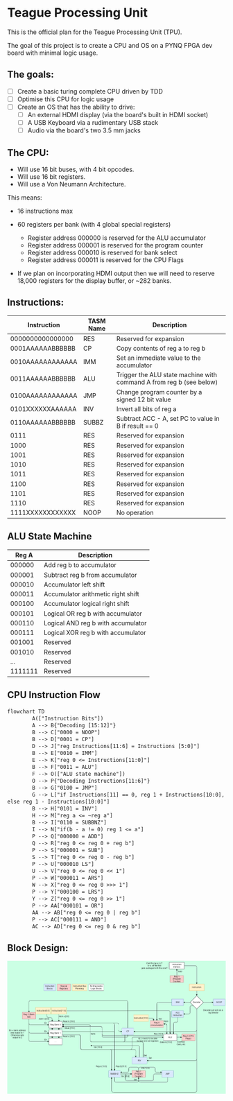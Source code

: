 # Teague Processing Unit

This is the official plan for the Teague Processing Unit (TPU).

The goal of this project is to create a CPU and OS on a PYNQ FPGA dev board with minimal logic usage.

## The goals:

- [ ] Create a basic turing complete CPU driven by TDD
- [ ] Optimise this CPU for logic usage
- [ ] Create an OS that has the ability to drive:
  - [ ] An external HDMI display (via the board's built in HDMI socket)
  - [ ] A USB Keyboard via a rudimentary USB stack
  - [ ] Audio via the board's two 3.5 mm jacks

## The CPU:

- Will use 16 bit buses, with 4 bit opcodes.
- Will use 16 bit registers.
- Will use a Von Neumann Architecture.

This means:

- 16 instructions max
- 60 registers per bank (with 4 global special registers)

  - Register address 000000 is reserved for the ALU accumulator
  - Register address 000001 is reserved for the program counter
  - Register address 000010 is reserved for bank select
  - Register address 000011 is reserved for the CPU Flags

- If we plan on incorporating HDMI output then we will need to reserve 18,000 registers for the display buffer, or ~282 banks.

## Instructions:

| Instruction      | TASM Name | Description                                                         |
| ---------------- | --------- | ------------------------------------------------------------------- |
| 0000000000000000 | RES       | Reserved for expansion                                              |
| 0001AAAAAABBBBBB | CP        | Copy contents of reg a to reg b                                     |
| 0010AAAAAAAAAAAA | IMM       | Set an immediate value to the accumulator                           |
| 0011AAAAAABBBBBB | ALU       | Trigger the ALU state machine with command A from reg b (see below) |
| 0100AAAAAAAAAAAA | JMP       | Change program counter by a signed 12 bit value                     |
| 0101XXXXXXAAAAAA | INV       | Invert all bits of reg a                                            |
| 0110AAAAAABBBBBB | SUBBZ     | Subtract ACC - A, set PC to value in B if result == 0               |
| 0111             | RES       | Reserved for expansion                                              |
| 1000             | RES       | Reserved for expansion                                              |
| 1001             | RES       | Reserved for expansion                                              |
| 1010             | RES       | Reserved for expansion                                              |
| 1011             | RES       | Reserved for expansion                                              |
| 1100             | RES       | Reserved for expansion                                              |
| 1101             | RES       | Reserved for expansion                                              |
| 1110             | RES       | Reserved for expansion                                              |
| 1111XXXXXXXXXXXX | NOOP      | No operation                                                        |

## ALU State Machine

| Reg A   | Description                        |
| ------- | ---------------------------------- |
| 000000  | Add reg b to accumulator           |
| 000001  | Subtract reg b from accumulator    |
| 000010  | Accumulator left shift             |
| 000011  | Accumulator arithmetic right shift |
| 000100  | Accumulator logical right shift    |
| 000101  | Logical OR reg b with accumulator  |
| 000110  | Logical AND reg b with accumulator |
| 000111  | Logical XOR reg b with accumulator |
| 001001  | Reserved                           |
| 001010  | Reserved                           |
| ...     | Reserved                           |
| 1111111 | Reserved                           |

## CPU Instruction Flow

```mermaid
flowchart TD
        A(["Instruction Bits"])
        A --> B{"Decoding [15:12]"}
        B --> C["0000 = NOOP"]
        B --> D["0001 = CP"]
        D --> J["reg Instructions[11:6] = Instructions [5:0]"]
        B --> E["0010 = IMM"]
        E --> K["reg 0 <= Instructions[11:0]"]
        B --> F["0011 = ALU"]
        F --> O(["ALU state machine"])
        O --> P{"Decoding Instructions[11:6]"}
        B --> G["0100 = JMP"]
        G --> L["if Instructions[11] == 0, reg 1 + Instructions[10:0], else reg 1 - Instructions[10:0]"]
        B --> H["0101 = INV"]
        H --> M["reg a <= ~reg a"]
        B --> I["0110 = SUBBNZ"]
        I --> N["if(b - a != 0) reg 1 <= a"]
        P --> Q["000000 = ADD"]
        Q --> R["reg 0 <= reg 0 + reg b"]
        P --> S["000001 = SUB"]
        S --> T["reg 0 <= reg 0 - reg b"]
        P --> U["000010 LS"]
        U --> V["reg 0 <= reg 0 << 1"]
        P --> W["000011 = ARS"]
        W --> X["reg 0 <= reg 0 >>> 1"]
        P --> Y["000100 = LRS"]
        Y --> Z["reg 0 <= reg 0 >> 1"]
        P --> AA["000101 = OR"]
        AA --> AB["reg 0 <= reg 0 | reg b"]
        P --> AC["000111 = AND"]
        AC --> AD["reg 0 <= reg 0 & reg b"]

```

## Block Design:

![Design](architecture.drawio.png)
